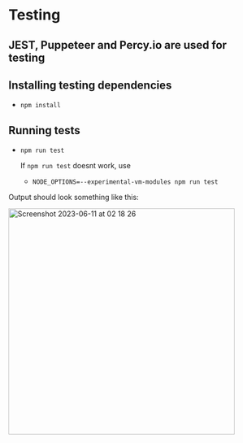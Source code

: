# Testing
## JEST, Puppeteer and Percy.io are used for testing
## Installing testing dependencies
- `npm install`
  
## Running tests
- `npm run test`
   
   If ```npm run test``` doesnt work, use 

  - `NODE_OPTIONS=--experimental-vm-modules npm run test`

Output should look something like this:

<img width="445" alt="Screenshot 2023-06-11 at 02 18 26" src="https://github.com/cse110-sp23-group23/Zoltar/assets/92479171/67c1bbd9-b85e-44b1-a6ec-14a2627bf653">
